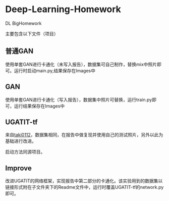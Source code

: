 # Deep-Learning-Homework
DL BigHomework

主要包含以下文件（项目）

## 普通GAN

  使用单套GAN进行卡通化（未写入报告），数据集可自己制作，替换mix中照片即可。运行时启动main.py,结果保存在Images中
  
## GAN

  使用单套GAN进行卡通化（写入报告），数据集中照片可替换，运行train.py即可，运行结果保存在Images中
  
## UGATIT-tf

  来自[taki0112](https://github.com/taki0112/UGATIT)，数据集相同，在报告中做复现并使用自己的测试照片，另外以此为基础进行改进。
  
  启动方法同源项目。
  
## Improve
  
  改进UGATIT的网络框架，实现报告中第二部分的卡通化。该实验用到的数据集以链接形式附在子文件夹下的Readme文件中，运行时覆盖UGATIT-tf的network.py即可。


 
 
